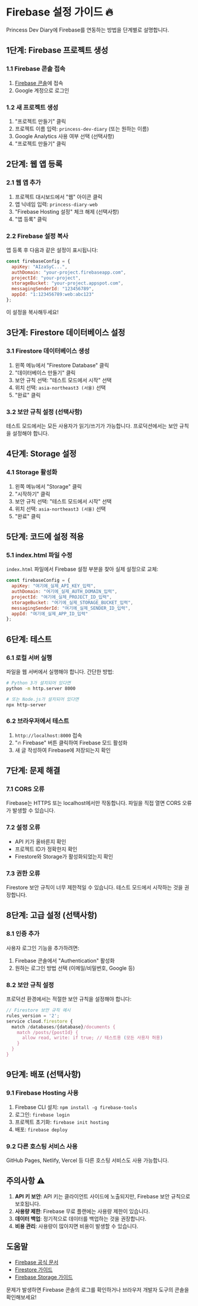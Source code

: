 # Firebase 설정 가이드 🔥

Princess Dev Diary에 Firebase를 연동하는 방법을 단계별로 설명합니다.

## 1단계: Firebase 프로젝트 생성

### 1.1 Firebase 콘솔 접속
1. [Firebase 콘솔](https://console.firebase.google.com/)에 접속
2. Google 계정으로 로그인

### 1.2 새 프로젝트 생성
1. "프로젝트 만들기" 클릭
2. 프로젝트 이름 입력: `princess-dev-diary` (또는 원하는 이름)
3. Google Analytics 사용 여부 선택 (선택사항)
4. "프로젝트 만들기" 클릭

## 2단계: 웹 앱 등록

### 2.1 웹 앱 추가
1. 프로젝트 대시보드에서 "웹" 아이콘 클릭
2. 앱 닉네임 입력: `princess-diary-web`
3. "Firebase Hosting 설정" 체크 해제 (선택사항)
4. "앱 등록" 클릭

### 2.2 Firebase 설정 복사
앱 등록 후 다음과 같은 설정이 표시됩니다:

```javascript
const firebaseConfig = {
  apiKey: "AIzaSyC...",
  authDomain: "your-project.firebaseapp.com",
  projectId: "your-project",
  storageBucket: "your-project.appspot.com",
  messagingSenderId: "123456789",
  appId: "1:123456789:web:abc123"
};
```

이 설정을 복사해두세요!

## 3단계: Firestore 데이터베이스 설정

### 3.1 Firestore 데이터베이스 생성
1. 왼쪽 메뉴에서 "Firestore Database" 클릭
2. "데이터베이스 만들기" 클릭
3. 보안 규칙 선택: "테스트 모드에서 시작" 선택
4. 위치 선택: `asia-northeast3 (서울)` 선택
5. "완료" 클릭

### 3.2 보안 규칙 설정 (선택사항)
테스트 모드에서는 모든 사용자가 읽기/쓰기가 가능합니다. 
프로덕션에서는 보안 규칙을 설정해야 합니다.

## 4단계: Storage 설정

### 4.1 Storage 활성화
1. 왼쪽 메뉴에서 "Storage" 클릭
2. "시작하기" 클릭
3. 보안 규칙 선택: "테스트 모드에서 시작" 선택
4. 위치 선택: `asia-northeast3 (서울)` 선택
5. "완료" 클릭

## 5단계: 코드에 설정 적용

### 5.1 index.html 파일 수정
`index.html` 파일에서 Firebase 설정 부분을 찾아 실제 설정으로 교체:

```javascript
const firebaseConfig = {
  apiKey: "여기에_실제_API_KEY_입력",
  authDomain: "여기에_실제_AUTH_DOMAIN_입력",
  projectId: "여기에_실제_PROJECT_ID_입력",
  storageBucket: "여기에_실제_STORAGE_BUCKET_입력",
  messagingSenderId: "여기에_실제_SENDER_ID_입력",
  appId: "여기에_실제_APP_ID_입력"
};
```

## 6단계: 테스트

### 6.1 로컬 서버 실행
파일을 웹 서버에서 실행해야 합니다. 간단한 방법:

```bash
# Python 3가 설치되어 있다면
python -m http.server 8000

# 또는 Node.js가 설치되어 있다면
npx http-server
```

### 6.2 브라우저에서 테스트
1. `http://localhost:8000` 접속
2. "🔥 Firebase" 버튼 클릭하여 Firebase 모드 활성화
3. 새 글 작성하여 Firebase에 저장되는지 확인

## 7단계: 문제 해결

### 7.1 CORS 오류
Firebase는 HTTPS 또는 localhost에서만 작동합니다. 
파일을 직접 열면 CORS 오류가 발생할 수 있습니다.

### 7.2 설정 오류
- API 키가 올바른지 확인
- 프로젝트 ID가 정확한지 확인
- Firestore와 Storage가 활성화되었는지 확인

### 7.3 권한 오류
Firestore 보안 규칙이 너무 제한적일 수 있습니다. 
테스트 모드에서 시작하는 것을 권장합니다.

## 8단계: 고급 설정 (선택사항)

### 8.1 인증 추가
사용자 로그인 기능을 추가하려면:
1. Firebase 콘솔에서 "Authentication" 활성화
2. 원하는 로그인 방법 선택 (이메일/비밀번호, Google 등)

### 8.2 보안 규칙 설정
프로덕션 환경에서는 적절한 보안 규칙을 설정해야 합니다:

```javascript
// Firestore 보안 규칙 예시
rules_version = '2';
service cloud.firestore {
  match /databases/{database}/documents {
    match /posts/{postId} {
      allow read, write: if true; // 테스트용 (모든 사용자 허용)
    }
  }
}
```

## 9단계: 배포 (선택사항)

### 9.1 Firebase Hosting 사용
1. Firebase CLI 설치: `npm install -g firebase-tools`
2. 로그인: `firebase login`
3. 프로젝트 초기화: `firebase init hosting`
4. 배포: `firebase deploy`

### 9.2 다른 호스팅 서비스 사용
GitHub Pages, Netlify, Vercel 등 다른 호스팅 서비스도 사용 가능합니다.

## 주의사항 ⚠️

1. **API 키 보안**: API 키는 클라이언트 사이드에 노출되지만, Firebase 보안 규칙으로 보호됩니다.
2. **사용량 제한**: Firebase 무료 플랜에는 사용량 제한이 있습니다.
3. **데이터 백업**: 정기적으로 데이터를 백업하는 것을 권장합니다.
4. **비용 관리**: 사용량이 많아지면 비용이 발생할 수 있습니다.

## 도움말

- [Firebase 공식 문서](https://firebase.google.com/docs)
- [Firestore 가이드](https://firebase.google.com/docs/firestore)
- [Firebase Storage 가이드](https://firebase.google.com/docs/storage)

문제가 발생하면 Firebase 콘솔의 로그를 확인하거나 브라우저 개발자 도구의 콘솔을 확인해보세요! 